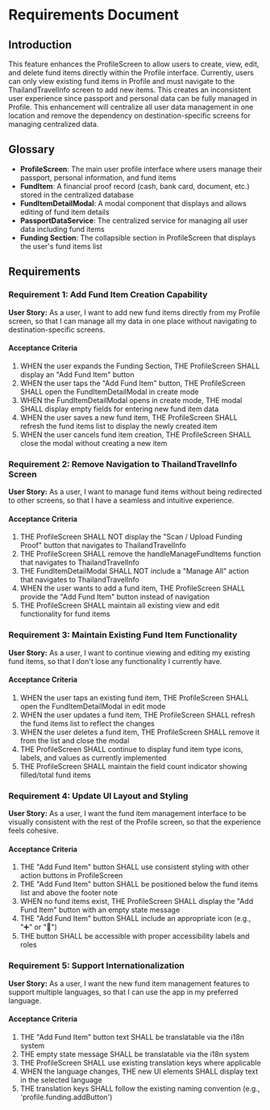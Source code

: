 # Requirements Document

## Introduction

This feature enhances the ProfileScreen to allow users to create, view, edit, and delete fund items directly within the Profile interface. Currently, users can only view existing fund items in Profile and must navigate to the ThailandTravelInfo screen to add new items. This creates an inconsistent user experience since passport and personal data can be fully managed in Profile. This enhancement will centralize all user data management in one location and remove the dependency on destination-specific screens for managing centralized data.

## Glossary

- **ProfileScreen**: The main user profile interface where users manage their passport, personal information, and fund items
- **FundItem**: A financial proof record (cash, bank card, document, etc.) stored in the centralized database
- **FundItemDetailModal**: A modal component that displays and allows editing of fund item details
- **PassportDataService**: The centralized service for managing all user data including fund items
- **Funding Section**: The collapsible section in ProfileScreen that displays the user's fund items list

## Requirements

### Requirement 1: Add Fund Item Creation Capability

**User Story:** As a user, I want to add new fund items directly from my Profile screen, so that I can manage all my data in one place without navigating to destination-specific screens.

#### Acceptance Criteria

1. WHEN the user expands the Funding Section, THE ProfileScreen SHALL display an "Add Fund Item" button
2. WHEN the user taps the "Add Fund Item" button, THE ProfileScreen SHALL open the FundItemDetailModal in create mode
3. WHEN the FundItemDetailModal opens in create mode, THE modal SHALL display empty fields for entering new fund item data
4. WHEN the user saves a new fund item, THE ProfileScreen SHALL refresh the fund items list to display the newly created item
5. WHEN the user cancels fund item creation, THE ProfileScreen SHALL close the modal without creating a new item

### Requirement 2: Remove Navigation to ThailandTravelInfo Screen

**User Story:** As a user, I want to manage fund items without being redirected to other screens, so that I have a seamless and intuitive experience.

#### Acceptance Criteria

1. THE ProfileScreen SHALL NOT display the "Scan / Upload Funding Proof" button that navigates to ThailandTravelInfo
2. THE ProfileScreen SHALL remove the handleManageFundItems function that navigates to ThailandTravelInfo
3. THE FundItemDetailModal SHALL NOT include a "Manage All" action that navigates to ThailandTravelInfo
4. WHEN the user wants to add a fund item, THE ProfileScreen SHALL provide the "Add Fund Item" button instead of navigation
5. THE ProfileScreen SHALL maintain all existing view and edit functionality for fund items

### Requirement 3: Maintain Existing Fund Item Functionality

**User Story:** As a user, I want to continue viewing and editing my existing fund items, so that I don't lose any functionality I currently have.

#### Acceptance Criteria

1. WHEN the user taps an existing fund item, THE ProfileScreen SHALL open the FundItemDetailModal in edit mode
2. WHEN the user updates a fund item, THE ProfileScreen SHALL refresh the fund items list to reflect the changes
3. WHEN the user deletes a fund item, THE ProfileScreen SHALL remove it from the list and close the modal
4. THE ProfileScreen SHALL continue to display fund item type icons, labels, and values as currently implemented
5. THE ProfileScreen SHALL maintain the field count indicator showing filled/total fund items

### Requirement 4: Update UI Layout and Styling

**User Story:** As a user, I want the fund item management interface to be visually consistent with the rest of the Profile screen, so that the experience feels cohesive.

#### Acceptance Criteria

1. THE "Add Fund Item" button SHALL use consistent styling with other action buttons in ProfileScreen
2. THE "Add Fund Item" button SHALL be positioned below the fund items list and above the footer note
3. WHEN no fund items exist, THE ProfileScreen SHALL display the "Add Fund Item" button with an empty state message
4. THE "Add Fund Item" button SHALL include an appropriate icon (e.g., "➕" or "📎")
5. THE button SHALL be accessible with proper accessibility labels and roles

### Requirement 5: Support Internationalization

**User Story:** As a user, I want the new fund item management features to support multiple languages, so that I can use the app in my preferred language.

#### Acceptance Criteria

1. THE "Add Fund Item" button text SHALL be translatable via the i18n system
2. THE empty state message SHALL be translatable via the i18n system
3. THE ProfileScreen SHALL use existing translation keys where applicable
4. WHEN the language changes, THE new UI elements SHALL display text in the selected language
5. THE translation keys SHALL follow the existing naming convention (e.g., 'profile.funding.addButton')
